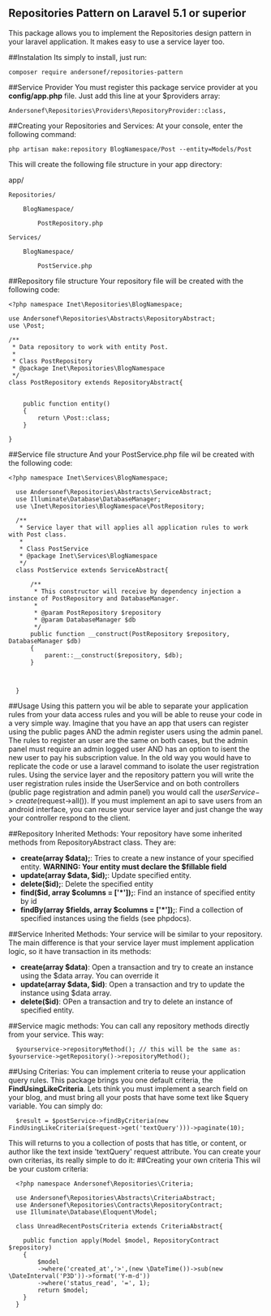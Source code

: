 ## Repositories Pattern on Laravel 5.1 or superior

This package allows you to implement the Repositories design pattern in your laravel application. It makes easy to use a service layer too.

##Instalation
Its simply to install, just run:

	composer require andersonef/repositories-pattern
	

##Service Provider
You must register this package service provider at you **config/app.php** file. Just add this line at your $providers array:

	Andersonef\Repositories\Providers\RepositoryProvider::class,

##Creating your Repositories and Services:
At your console, enter the following command:

	php artisan make:repository BlogNamespace/Post --entity=Models/Post
	
This will create the following file structure in your app directory:

app/ 

	Repositories/
	
		BlogNamespace/
		
			PostRepository.php
			
	Services/
	
		BlogNamespace/
		
			PostService.php


##Repository file structure
Your repository file will be created with the following code:
	 
    <?php namespace Inet\Repositories\BlogNamespace;
    
    use Andersonef\Repositories\Abstracts\RepositoryAbstract;
    use \Post;
    
    /**
     * Data repository to work with entity Post.
     *
     * Class PostRepository
     * @package Inet\Repositories\BlogNamespace
     */
    class PostRepository extends RepositoryAbstract{
    
    
        public function entity()
        {
            return \Post::class;
        }
    
    }

##Service file structure
And your PostService.php file wil be created with the following code:

    <?php namespace Inet\Services\BlogNamespace;

      use Andersonef\Repositories\Abstracts\ServiceAbstract;
      use Illuminate\Database\DatabaseManager;
      use \Inet\Repositories\BlogNamespace\PostRepository;
      
      /**
       * Service layer that will applies all application rules to work with Post class.
       *
       * Class PostService
       * @package Inet\Services\BlogNamespace
       */
      class PostService extends ServiceAbstract{
      
          /**
           * This constructor will receive by dependency injection a instance of PostRepository and DatabaseManager.
           *
           * @param PostRepository $repository
           * @param DatabaseManager $db
           */
          public function __construct(PostRepository $repository, DatabaseManager $db)
          {
              parent::__construct($repository, $db);
          }
      
      
      
      }

##Usage
Using this pattern you wil be able to separate your application rules from your data access rules and you will be able to reuse your code in a very simple way.
Imagine that you have an app that users can register using the public pages AND the admin register users using the admin panel. The rules to register an user are the same on both cases, but the admin panel must require an admin logged user AND has an option to isent the new user to pay his subscription value.
In the old way you would have to replicate the code or use a laravel command to isolate the user registration rules.
Using the service layer and the repository pattern you will write the user registration rules inside the UserService and on both controllers (public page registration and admin panel) you would call the $userService->create($request->all()).
If you must implement an api to save users from an android interface, you can reuse your service layer and just change the way your controller respond to the client.

##Repository Inherited Methods:
Your repository have some inherited methods from RepositoryAbstract class. They are:
 - **create(array $data);**: Tries to create a new instance of your specified entity. **WARNING: Your entity must declare the $fillable field**
 - **update(array $data, $id);**: Update specified entity.
 - **delete($id);**: Delete the specified entity
 - **find($id, array $columns = ['*']);**: Find an instance of specified entity by id
 - **findBy(array $fields, array $columns = ['*']);**: Find a collection of specified instances using the fields (see phpdocs).
 
 ##Service Inherited Methods:
 Your service will be similar to your repository. The main difference is that your service layer must implement application logic, so it have transaction in its methods:
  - **create(array $data)**: Open a transaction and try to create an instance using the $data array. You can override it
  - **update(array $data, $id)**: Open a transaction and try to update the instance using $data array.
  - **delete($id)**: OPen a transaction and try to delete an instance of specified entity.
  
  ##Service magic methods:
  You can call any repository methods directly from your service. This way: 
  
      $yourservice->repositoryMethod(); // this will be the same as: $yourservice->getRepository()->repositoryMethod();
  
  ##Using Criterias:
  You can implement criteria to reuse your application query rules. This package brings you one default criteria, the **FindUsingLikeCriteria**.
  Lets think you must implement a search field on your blog, and must bring all your posts that have some text like $query variable.
  You can simply do:
  
      $result = $postService->findByCriteria(new FindUsingLikeCriteria($request->get('textQuery')))->paginate(10);
  
  This will returns to you a collection of posts that has title, or content, or author like the text inside 'textQuery' request attribute.
  You can create your own criterias, its really simple to do it:
  ##Creating your own criteria
  This wil be your custom criteria:
  
      <?php namespace Andersonef\Repositories\Criteria;
      
      use Andersonef\Repositories\Abstracts\CriteriaAbstract;
      use Andersonef\Repositories\Contracts\RepositoryContract;
      use Illuminate\Database\Eloquent\Model;
    
      class UnreadRecentPostsCriteria extends CriteriaAbstract{
    
        public function apply(Model $model, RepositoryContract $repository)
        {
            $model
            ->where('created_at','>',(new \DateTime())->sub(new \DateInterval('P3D'))->format('Y-m-d'))
            ->where('status_read', '=', 1);
            return $model;
        }
      }
